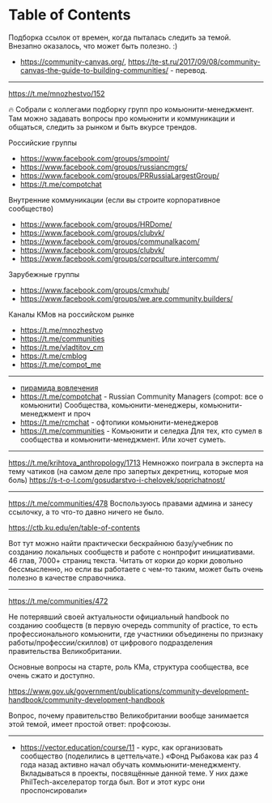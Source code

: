 
# Table of Contents



<div class="preview" id="orgcb2ac60">
<p>
Подборка ссылок от времен, когда пыталась следить за темой. Внезапно оказалось, что может быть полезно. :)
</p>

</div>

-   <https://community-canvas.org/>, <https://te-st.ru/2017/09/08/community-canvas-the-guide-to-building-communities/> - перевод.

---

<https://t.me/mnozhestvo/152>

🔥 Cобрали с коллегами подборку групп про комьюнити-менеджмент.
Там можно задавать вопросы про комьюнити и коммуникации и общаться, следить за рынком и быть вкурсе трендов.

Российские группы 

-   <https://www.facebook.com/groups/smpoint/>
-   <https://www.facebook.com/groups/russiancmgrs/>
-   <https://www.facebook.com/groups/PRRussiaLargestGroup/>
-   <https://t.me/compotchat>

Внутренние коммуникации (если вы строите корпоративное сообщество)

-   <https://www.facebook.com/groups/HRDome/>
-   <https://www.facebook.com/groups/clubvk/>
-   <https://www.facebook.com/groups/communalkacom/>
-   <https://www.facebook.com/groups/clubvk/>
-   <https://www.facebook.com/groups/corpculture.intercomm/>

Зарубежные группы

-   <https://www.facebook.com/groups/cmxhub/>
-   <https://www.facebook.com/groups/we.are.community.builders/>

Каналы  КМов на российском рынке 

-   <https://t.me/mnozhestvo>
-   <https://t.me/communities>
-   <https://t.me/vladtitov_cm>
-   <https://t.me/cmblog>
-   <https://t.me/compot_me>

---

-   [пирамида вовлечения](../business/20200905091850-пирамида_вовлечения.md)
-   <https://t.me/compotchat> - Russian Community Managers (compot: все о комьюнити) Сообщества, комьюнити-менеджеры, комьюнити-менеджмент и проч
-   <https://t.me/rcmchat> - офтопики комьюнити-менеджеров
-   <https://t.me/communities> - Комьюнити и селедка Для тех, кто сумел в сообщества и комьюнити-менеджмент. Или хочет суметь.

---

<https://t.me/krihtova_anthropology/1713>
Немножко поиграла в эксперта на тему чатиков (на самом деле про запертых декретниц, которые моя боль) <https://s-t-o-l.com/gosudarstvo-i-chelovek/soprichatnost/>

---

<https://t.me/communities/478>
Воспользуюсь правами админа и занесу ссылочку, а то что-то давно ничего не было.

<https://ctb.ku.edu/en/table-of-contents>

Вот тут можно найти практически бескрайнюю базу/учебник по созданию локальных сообществ и работе с нонпрофит инициативами. 
46 глав, 7000+ страниц текста. Читать от корки до корки довольно бессмысленно, но если вы работаете с чем-то таким, может быть очень полезно в качестве справочника.

---

<https://t.me/communities/472>

Не потерявший своей актуальности официальный handbook по созданию сообществ (в первую очередь community of practice, то есть профессионального комьюнити, где участники объединены по признаку работы/профессии/скиллов) от цифрового подразделения правительства Великобритании.

Основные вопросы на старте, роль КМа, структура сообщества, все очень сжато и доступно.

<https://www.gov.uk/government/publications/community-development-handbook/community-development-handbook>

Вопрос, почему правительство Великобритании вообще занимается этой темой, имеет простой ответ: профсоюзы.

---

-   <https://vector.education/course/11> - курс, как организовать сообщество (поделились в цеттельчате.) «Фонд Рыбакова как раз 4 года назад активно начал обучать коммьюнити-менеджменту. Вкладываться в проекты, посвящённые данной теме. У них даже PhilTech-акселератор тогда был. Вот и этот курс они проспонсировали»

